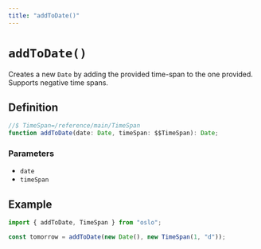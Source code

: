 ```yaml
---
title: "addToDate()"
---
```


# `addToDate()`

Creates a new `Date` by adding the provided time-span to the one provided. Supports negative time spans.

## Definition

```ts
//$ TimeSpan=/reference/main/TimeSpan
function addToDate(date: Date, timeSpan: $$TimeSpan): Date;
```

### Parameters

- `date`
- `timeSpan`

## Example

```ts
import { addToDate, TimeSpan } from "oslo";

const tomorrow = addToDate(new Date(), new TimeSpan(1, "d"));
```
